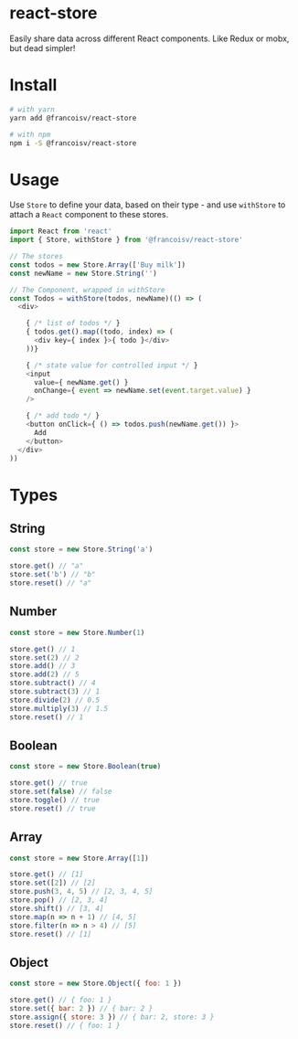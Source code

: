 react-store
===

Easily share data across different React components. Like Redux or mobx, but dead simpler!

# Install

```bash
# with yarn
yarn add @francoisv/react-store

# with npm
npm i -S @francoisv/react-store
```

# Usage

Use `Store` to define your data, based on their type - and use `withStore` to attach a `React` component to these stores.

```js
import React from 'react'
import { Store, withStore } from '@francoisv/react-store'

// The stores
const todos = new Store.Array(['Buy milk'])
const newName = new Store.String('')

// The Component, wrapped in withStore
const Todos = withStore(todos, newName)(() => (
  <div>

    { /* list of todos */ }
    { todos.get().map((todo, index) => (
      <div key={ index }>{ todo }</div>
    ))}

    { /* state value for controlled input */ }
    <input
      value={ newName.get() }
      onChange={ event => newName.set(event.target.value) }
    />

    { /* add todo */ }
    <button onClick={ () => todos.push(newName.get()) }>
      Add
    </button>
  </div>
))
```

# Types

## String

```js
const store = new Store.String('a')

store.get() // "a"
store.set('b') // "b"
store.reset() // "a"
```

## Number

```js
const store = new Store.Number(1)

store.get() // 1
store.set(2) // 2
store.add() // 3
store.add(2) // 5
store.subtract() // 4
store.subtract(3) // 1
store.divide(2) // 0.5
store.multiply(3) // 1.5
store.reset() // 1
```

## Boolean

```js
const store = new Store.Boolean(true)

store.get() // true
store.set(false) // false
store.toggle() // true
store.reset() // true
```

## Array

```js
const store = new Store.Array([1])

store.get() // [1]
store.set([2]) // [2]
store.push(3, 4, 5) // [2, 3, 4, 5]
store.pop() // [2, 3, 4]
store.shift() // [3, 4]
store.map(n => n + 1) // [4, 5]
store.filter(n => n > 4) // [5]
store.reset() // [1]
```

## Object

```js
const store = new Store.Object({ foo: 1 })

store.get() // { foo: 1 }
store.set({ bar: 2 }) // { bar: 2 }
store.assign({ store: 3 }) // { bar: 2, store: 3 }
store.reset() // { foo: 1 }
```
